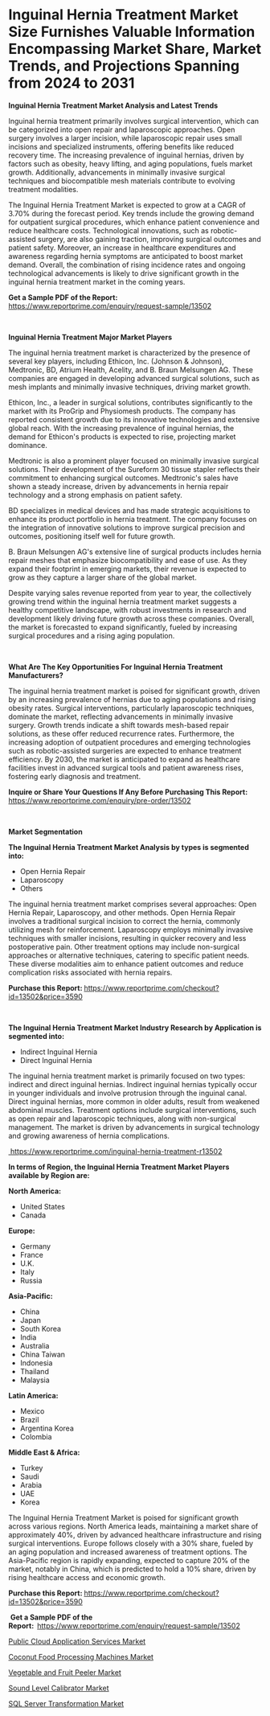 <p><h1>Inguinal Hernia Treatment Market Size Furnishes Valuable Information Encompassing Market Share, Market Trends, and Projections Spanning from 2024 to 2031</h1></p><p><strong>Inguinal Hernia Treatment Market Analysis and Latest Trends</strong></p>
<p><p>Inguinal hernia treatment primarily involves surgical intervention, which can be categorized into open repair and laparoscopic approaches. Open surgery involves a larger incision, while laparoscopic repair uses small incisions and specialized instruments, offering benefits like reduced recovery time. The increasing prevalence of inguinal hernias, driven by factors such as obesity, heavy lifting, and aging populations, fuels market growth. Additionally, advancements in minimally invasive surgical techniques and biocompatible mesh materials contribute to evolving treatment modalities.</p><p>The Inguinal Hernia Treatment Market is expected to grow at a CAGR of 3.70% during the forecast period. Key trends include the growing demand for outpatient surgical procedures, which enhance patient convenience and reduce healthcare costs. Technological innovations, such as robotic-assisted surgery, are also gaining traction, improving surgical outcomes and patient safety. Moreover, an increase in healthcare expenditures and awareness regarding hernia symptoms are anticipated to boost market demand. Overall, the combination of rising incidence rates and ongoing technological advancements is likely to drive significant growth in the inguinal hernia treatment market in the coming years.</p></p>
<p><strong>Get a Sample PDF of the Report:&nbsp;</strong> <a href="https://www.reportprime.com/enquiry/request-sample/13502?utm_campaign=24&utm_medium=2&utm_source=Github&utm_content=ia&utm_term=28102024&utm_id=inguinal-hernia-treatment">https://www.reportprime.com/enquiry/request-sample/13502</a></p>
<p>&nbsp;</p>
<p><strong>Inguinal Hernia Treatment Major Market Players</strong></p>
<p><p>The inguinal hernia treatment market is characterized by the presence of several key players, including Ethicon, Inc. (Johnson & Johnson), Medtronic, BD, Atrium Health, Acelity, and B. Braun Melsungen AG. These companies are engaged in developing advanced surgical solutions, such as mesh implants and minimally invasive techniques, driving market growth.</p><p>Ethicon, Inc., a leader in surgical solutions, contributes significantly to the market with its ProGrip and Physiomesh products. The company has reported consistent growth due to its innovative technologies and extensive global reach. With the increasing prevalence of inguinal hernias, the demand for Ethicon's products is expected to rise, projecting market dominance.</p><p>Medtronic is also a prominent player focused on minimally invasive surgical solutions. Their development of the Sureform 30 tissue stapler reflects their commitment to enhancing surgical outcomes. Medtronic's sales have shown a steady increase, driven by advancements in hernia repair technology and a strong emphasis on patient safety.</p><p>BD specializes in medical devices and has made strategic acquisitions to enhance its product portfolio in hernia treatment. The company focuses on the integration of innovative solutions to improve surgical precision and outcomes, positioning itself well for future growth.</p><p>B. Braun Melsungen AG's extensive line of surgical products includes hernia repair meshes that emphasize biocompatibility and ease of use. As they expand their footprint in emerging markets, their revenue is expected to grow as they capture a larger share of the global market.</p><p>Despite varying sales revenue reported from year to year, the collectively growing trend within the inguinal hernia treatment market suggests a healthy competitive landscape, with robust investments in research and development likely driving future growth across these companies. Overall, the market is forecasted to expand significantly, fueled by increasing surgical procedures and a rising aging population.</p></p>
<p>&nbsp;</p>
<p><strong>What Are The Key Opportunities For Inguinal Hernia Treatment Manufacturers?</strong></p>
<p><p>The inguinal hernia treatment market is poised for significant growth, driven by an increasing prevalence of hernias due to aging populations and rising obesity rates. Surgical interventions, particularly laparoscopic techniques, dominate the market, reflecting advancements in minimally invasive surgery. Growth trends indicate a shift towards mesh-based repair solutions, as these offer reduced recurrence rates. Furthermore, the increasing adoption of outpatient procedures and emerging technologies such as robotic-assisted surgeries are expected to enhance treatment efficiency. By 2030, the market is anticipated to expand as healthcare facilities invest in advanced surgical tools and patient awareness rises, fostering early diagnosis and treatment.</p></p>
<p><strong>Inquire or Share Your Questions If Any Before Purchasing This Report:</strong> <a href="https://www.reportprime.com/enquiry/pre-order/13502?utm_campaign=24&utm_medium=2&utm_source=Github&utm_content=ia&utm_term=28102024&utm_id=inguinal-hernia-treatment">https://www.reportprime.com/enquiry/pre-order/13502</a></p>
<p>&nbsp;</p>
<p><strong>Market Segmentation</strong></p>
<p><strong>The Inguinal Hernia Treatment Market Analysis by types is segmented into:</strong></p>
<p><ul><li>Open Hernia Repair</li><li>Laparoscopy</li><li>Others</li></ul></p>
<p><p>The inguinal hernia treatment market comprises several approaches: Open Hernia Repair, Laparoscopy, and other methods. Open Hernia Repair involves a traditional surgical incision to correct the hernia, commonly utilizing mesh for reinforcement. Laparoscopy employs minimally invasive techniques with smaller incisions, resulting in quicker recovery and less postoperative pain. Other treatment options may include non-surgical approaches or alternative techniques, catering to specific patient needs. These diverse modalities aim to enhance patient outcomes and reduce complication risks associated with hernia repairs.</p></p>
<p><strong>Purchase this Report:&nbsp;</strong><a href="https://www.reportprime.com/checkout?id=13502&price=3590&utm_campaign=24&utm_medium=2&utm_source=Github&utm_content=ia&utm_term=28102024&utm_id=inguinal-hernia-treatment">https://www.reportprime.com/checkout?id=13502&price=3590</a></p>
<p>&nbsp;</p>
<p><strong>The Inguinal Hernia Treatment Market Industry Research by Application is segmented into:</strong></p>
<p><ul><li>Indirect Inguinal Hernia</li><li>Direct Inguinal Hernia</li></ul></p>
<p><p>The inguinal hernia treatment market is primarily focused on two types: indirect and direct inguinal hernias. Indirect inguinal hernias typically occur in younger individuals and involve protrusion through the inguinal canal. Direct inguinal hernias, more common in older adults, result from weakened abdominal muscles. Treatment options include surgical interventions, such as open repair and laparoscopic techniques, along with non-surgical management. The market is driven by advancements in surgical technology and growing awareness of hernia complications.</p></p>
<p><a href="https://www.reportprime.com/inguinal-hernia-treatment-r13502?utm_campaign=24&utm_medium=2&utm_source=Github&utm_content=ia&utm_term=28102024&utm_id=inguinal-hernia-treatment">&nbsp;https://www.reportprime.com/inguinal-hernia-treatment-r13502</a></p>
<p><strong>In terms of Region, the Inguinal Hernia Treatment Market Players available by Region are:</strong></p>
<p>
    <p> <strong> North America: </strong>
        <ul>
            <li>United States</li>
            <li>Canada</li>
        </ul>
        </p> 
    <p> <strong> Europe: </strong>
        <ul>
            <li>Germany</li>
            <li>France</li>
            <li>U.K.</li>
            <li>Italy</li>
            <li>Russia</li>
        </ul>
        </p> 
    <p> <strong> Asia-Pacific: </strong>
        <ul>
            <li>China</li>
            <li>Japan</li>
            <li>South Korea</li>
            <li>India</li>
            <li>Australia</li>
            <li>China Taiwan</li>
            <li>Indonesia</li>
            <li>Thailand</li>
            <li>Malaysia</li>
        </ul>
        </p> 
    <p> <strong> Latin America: </strong>
        <ul>
            <li>Mexico</li>
            <li>Brazil</li>
            <li>Argentina Korea</li>
            <li>Colombia</li>
        </ul>
        </p> 
    <p> <strong> Middle East & Africa: </strong>
        <ul>
            <li>Turkey</li>
            <li>Saudi</li>
            <li>Arabia</li>
            <li>UAE</li>
            <li>Korea</li>
        </ul>
    </p>
    </p>
<p><p>The Inguinal Hernia Treatment Market is poised for significant growth across various regions. North America leads, maintaining a market share of approximately 40%, driven by advanced healthcare infrastructure and rising surgical interventions. Europe follows closely with a 30% share, fueled by an aging population and increased awareness of treatment options. The Asia-Pacific region is rapidly expanding, expected to capture 20% of the market, notably in China, which is predicted to hold a 10% share, driven by rising healthcare access and economic growth.</p></p>
<p><strong>Purchase this Report: </strong><a href="https://www.reportprime.com/checkout?id=13502&price=3590&utm_campaign=24&utm_medium=2&utm_source=Github&utm_content=ia&utm_term=28102024&utm_id=inguinal-hernia-treatment">https://www.reportprime.com/checkout?id=13502&price=3590</a></p>
<p>&nbsp;<strong>Get a Sample PDF of the Report:&nbsp;&nbsp;</strong><a href="https://www.reportprime.com/enquiry/request-sample/13502?utm_campaign=24&utm_medium=2&utm_source=Github&utm_content=ia&utm_term=28102024&utm_id=inguinal-hernia-treatment">https://www.reportprime.com/enquiry/request-sample/13502</a></p>
<p><strong></strong></p>
<p><p><a href="https://github.com/inouyeaowaugh3/Market-Research-Report-List-1/blob/main/public-cloud-application-services-market.md?utm_campaign=24&utm_medium=2&utm_source=Github&utm_content=ia&utm_term=28102024&utm_id=inguinal-hernia-treatment">Public Cloud Application Services Market</a></p><p><a href="https://issuu.com/reportprime-2/docs/coconut-food-processing-machines-ma_8de541cf03b993?utm_campaign=24&utm_medium=2&utm_source=Github&utm_content=ia&utm_term=28102024&utm_id=inguinal-hernia-treatment">Coconut Food Processing Machines Market</a></p><p><a href="https://www.linkedin.com/pulse/global-vegetable-fruit-peeler-market-focus-application-end-use-ywtjc?utm_campaign=24&utm_medium=2&utm_source=Github&utm_content=ia&utm_term=28102024&utm_id=inguinal-hernia-treatment">Vegetable and Fruit Peeler Market</a></p><p><a href="https://www.linkedin.com/pulse/top-trends-transforming-sound-level-calibrator-market-fsnre?utm_campaign=24&utm_medium=2&utm_source=Github&utm_content=ia&utm_term=28102024&utm_id=inguinal-hernia-treatment">Sound Level Calibrator Market</a></p><p><a href="https://github.com/poppeotabedvo5/Market-Research-Report-List-1/blob/main/sql-server-transformation-market.md?utm_campaign=24&utm_medium=2&utm_source=Github&utm_content=ia&utm_term=28102024&utm_id=inguinal-hernia-treatment">SQL Server Transformation Market</a></p></p>